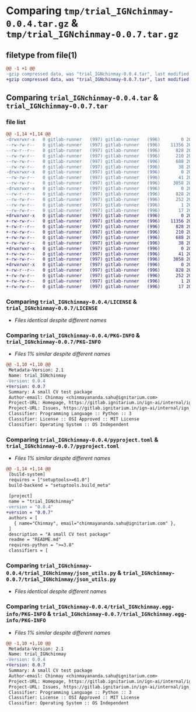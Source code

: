 # Comparing `tmp/trial_IGNchinmay-0.0.4.tar.gz` & `tmp/trial_IGNchinmay-0.0.7.tar.gz`

## filetype from file(1)

```diff
@@ -1 +1 @@
-gzip compressed data, was "trial_IGNchinmay-0.0.4.tar", last modified: Fri Apr 12 05:26:05 2024, max compression
+gzip compressed data, was "trial_IGNchinmay-0.0.7.tar", last modified: Fri Apr 12 05:45:55 2024, max compression
```

## Comparing `trial_IGNchinmay-0.0.4.tar` & `trial_IGNchinmay-0.0.7.tar`

### file list

```diff
@@ -1,14 +1,14 @@
-drwxrwxr-x   0 gitlab-runner   (997) gitlab-runner   (996)        0 2024-04-12 05:26:05.046627 trial_IGNchinmay-0.0.4/
--rw-rw-r--   0 gitlab-runner   (997) gitlab-runner   (996)    11356 2024-04-11 07:03:53.000000 trial_IGNchinmay-0.0.4/LICENSE
--rw-r--r--   0 gitlab-runner   (997) gitlab-runner   (996)      828 2024-04-12 05:26:05.046627 trial_IGNchinmay-0.0.4/PKG-INFO
--rw-rw-r--   0 gitlab-runner   (997) gitlab-runner   (996)      210 2024-04-11 11:08:55.000000 trial_IGNchinmay-0.0.4/README.md
--rw-rw-r--   0 gitlab-runner   (997) gitlab-runner   (996)      688 2024-04-12 05:25:21.000000 trial_IGNchinmay-0.0.4/pyproject.toml
--rw-rw-r--   0 gitlab-runner   (997) gitlab-runner   (996)       38 2024-04-12 05:26:05.046627 trial_IGNchinmay-0.0.4/setup.cfg
-drwxrwxr-x   0 gitlab-runner   (997) gitlab-runner   (996)        0 2024-04-12 05:26:05.046627 trial_IGNchinmay-0.0.4/trial_IGNchinmay/
--rw-rw-r--   0 gitlab-runner   (997) gitlab-runner   (996)       41 2024-04-11 07:03:53.000000 trial_IGNchinmay-0.0.4/trial_IGNchinmay/__init__.py
--rw-rw-r--   0 gitlab-runner   (997) gitlab-runner   (996)     3058 2024-04-11 16:19:19.000000 trial_IGNchinmay-0.0.4/trial_IGNchinmay/json_utils.py
-drwxrwxr-x   0 gitlab-runner   (997) gitlab-runner   (996)        0 2024-04-12 05:26:05.046627 trial_IGNchinmay-0.0.4/trial_IGNchinmay.egg-info/
--rw-r--r--   0 gitlab-runner   (997) gitlab-runner   (996)      828 2024-04-12 05:26:05.000000 trial_IGNchinmay-0.0.4/trial_IGNchinmay.egg-info/PKG-INFO
--rw-rw-r--   0 gitlab-runner   (997) gitlab-runner   (996)      252 2024-04-12 05:26:05.000000 trial_IGNchinmay-0.0.4/trial_IGNchinmay.egg-info/SOURCES.txt
--rw-rw-r--   0 gitlab-runner   (997) gitlab-runner   (996)        1 2024-04-12 05:26:05.000000 trial_IGNchinmay-0.0.4/trial_IGNchinmay.egg-info/dependency_links.txt
--rw-rw-r--   0 gitlab-runner   (997) gitlab-runner   (996)       17 2024-04-12 05:26:05.000000 trial_IGNchinmay-0.0.4/trial_IGNchinmay.egg-info/top_level.txt
+drwxrwxr-x   0 gitlab-runner   (997) gitlab-runner   (996)        0 2024-04-12 05:45:55.201374 trial_IGNchinmay-0.0.7/
+-rw-rw-r--   0 gitlab-runner   (997) gitlab-runner   (996)    11356 2024-04-11 07:03:53.000000 trial_IGNchinmay-0.0.7/LICENSE
+-rw-r--r--   0 gitlab-runner   (997) gitlab-runner   (996)      828 2024-04-12 05:45:55.201374 trial_IGNchinmay-0.0.7/PKG-INFO
+-rw-rw-r--   0 gitlab-runner   (997) gitlab-runner   (996)      210 2024-04-11 11:08:55.000000 trial_IGNchinmay-0.0.7/README.md
+-rw-rw-r--   0 gitlab-runner   (997) gitlab-runner   (996)      688 2024-04-12 05:45:14.000000 trial_IGNchinmay-0.0.7/pyproject.toml
+-rw-rw-r--   0 gitlab-runner   (997) gitlab-runner   (996)       38 2024-04-12 05:45:55.201374 trial_IGNchinmay-0.0.7/setup.cfg
+drwxrwxr-x   0 gitlab-runner   (997) gitlab-runner   (996)        0 2024-04-12 05:45:55.197374 trial_IGNchinmay-0.0.7/trial_IGNchinmay/
+-rw-rw-r--   0 gitlab-runner   (997) gitlab-runner   (996)       41 2024-04-11 07:03:53.000000 trial_IGNchinmay-0.0.7/trial_IGNchinmay/__init__.py
+-rw-rw-r--   0 gitlab-runner   (997) gitlab-runner   (996)     3058 2024-04-11 16:19:19.000000 trial_IGNchinmay-0.0.7/trial_IGNchinmay/json_utils.py
+drwxrwxr-x   0 gitlab-runner   (997) gitlab-runner   (996)        0 2024-04-12 05:45:55.201374 trial_IGNchinmay-0.0.7/trial_IGNchinmay.egg-info/
+-rw-r--r--   0 gitlab-runner   (997) gitlab-runner   (996)      828 2024-04-12 05:45:55.000000 trial_IGNchinmay-0.0.7/trial_IGNchinmay.egg-info/PKG-INFO
+-rw-rw-r--   0 gitlab-runner   (997) gitlab-runner   (996)      252 2024-04-12 05:45:55.000000 trial_IGNchinmay-0.0.7/trial_IGNchinmay.egg-info/SOURCES.txt
+-rw-rw-r--   0 gitlab-runner   (997) gitlab-runner   (996)        1 2024-04-12 05:45:55.000000 trial_IGNchinmay-0.0.7/trial_IGNchinmay.egg-info/dependency_links.txt
+-rw-rw-r--   0 gitlab-runner   (997) gitlab-runner   (996)       17 2024-04-12 05:45:55.000000 trial_IGNchinmay-0.0.7/trial_IGNchinmay.egg-info/top_level.txt
```

### Comparing `trial_IGNchinmay-0.0.4/LICENSE` & `trial_IGNchinmay-0.0.7/LICENSE`

 * *Files identical despite different names*

### Comparing `trial_IGNchinmay-0.0.4/PKG-INFO` & `trial_IGNchinmay-0.0.7/PKG-INFO`

 * *Files 1% similar despite different names*

```diff
@@ -1,10 +1,10 @@
 Metadata-Version: 2.1
 Name: trial_IGNchinmay
-Version: 0.0.4
+Version: 0.0.7
 Summary: A small CV test package
 Author-email: Chinmay <chinmayananda.sahu@ignitarium.com>
 Project-URL: Homepage, https://gitlab.ignitarium.in/ign-ai/internal/ign_py_library/trial_IGNchinmay/-/tree/main?ref_type=heads
 Project-URL: Issues, https://gitlab.ignitarium.in/ign-ai/internal/ign_py_library/trial_IGNchinmay/-/issues
 Classifier: Programming Language :: Python :: 3
 Classifier: License :: OSI Approved :: MIT License
 Classifier: Operating System :: OS Independent
```

### Comparing `trial_IGNchinmay-0.0.4/pyproject.toml` & `trial_IGNchinmay-0.0.7/pyproject.toml`

 * *Files 1% similar despite different names*

```diff
@@ -1,14 +1,14 @@
 [build-system]
 requires = ["setuptools>=61.0"]
 build-backend = "setuptools.build_meta"
 
 [project]
 name = "trial_IGNchinmay"
-version = "0.0.4"
+version = "0.0.7"
 authors = [
   { name="Chinmay", email="chinmayananda.sahu@ignitarium.com" },
 ]
 description = "A small CV test package"
 readme = "README.md"
 requires-python = ">=3.8"
 classifiers = [
```

### Comparing `trial_IGNchinmay-0.0.4/trial_IGNchinmay/json_utils.py` & `trial_IGNchinmay-0.0.7/trial_IGNchinmay/json_utils.py`

 * *Files identical despite different names*

### Comparing `trial_IGNchinmay-0.0.4/trial_IGNchinmay.egg-info/PKG-INFO` & `trial_IGNchinmay-0.0.7/trial_IGNchinmay.egg-info/PKG-INFO`

 * *Files 1% similar despite different names*

```diff
@@ -1,10 +1,10 @@
 Metadata-Version: 2.1
 Name: trial_IGNchinmay
-Version: 0.0.4
+Version: 0.0.7
 Summary: A small CV test package
 Author-email: Chinmay <chinmayananda.sahu@ignitarium.com>
 Project-URL: Homepage, https://gitlab.ignitarium.in/ign-ai/internal/ign_py_library/trial_IGNchinmay/-/tree/main?ref_type=heads
 Project-URL: Issues, https://gitlab.ignitarium.in/ign-ai/internal/ign_py_library/trial_IGNchinmay/-/issues
 Classifier: Programming Language :: Python :: 3
 Classifier: License :: OSI Approved :: MIT License
 Classifier: Operating System :: OS Independent
```

